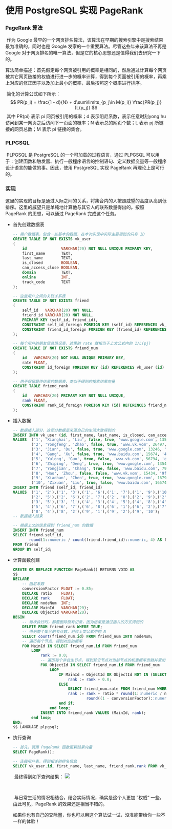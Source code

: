 # 使用 PostgreSQL 实现 PageRank

### PageRank 算法

​	作为 Google 最早的一个网页排名算法，该算法在早期的搜索引擎中是搜索结果最为准确的，同时也是 Google 发家的一个重要算法。尽管这些年来该算法不再是 Google 对于网页排名的唯一算法，但是它的核心思想还是值得我们去研究一下的。

​	算法简单描述：首先假定每个网页被引用的概率是相同的，然后通过计算每个网页被其它网页链接的权值进行进一步的概率计算，得到每个页面被引用的概率，再乘上对应的修正因子以及加上最小的概率，最后按照这个概率进行排序。

​	简化的计算公式如下所示：
$$
PR(p_i) = \frac{1 - d}{N} + d\sum\limits_{p_j\in M(p_i)} \frac{PR(p_j)}{L(p_j)}
$$
​	其中 PR(pi) 表示 pi 网页被引用的概率；d 表示阻尼系数，表示任意时刻yong'hu访问到某一网页之后访问下一页面的概率；N 表示总的网页个数；L 表示 pj 所链接的网页总数；M 表示 pi 链接的集合。

### PLPGSQL

​	PLPGSQL 是 PostgreSQL 的一个可加载的过程语言，通过 PLPGSQL 可以用于：创建函数和触发器、执行一般程序语言的控制语句、定义数据变量等一般程序设计语言的能做的事。因此，使用 PostgreSQL 实现 PageRank 再理论上是可行的。

### 实现

​	这里的实现的目标是通过人际之间的关系，将集合内的人按照威望的高度从高到低排序。这里的威望只是单纯地计算他与其它人的联系数量得出的。按照 PageRank 的思想，可以通过 PageRank 完成这个任务。

- 首先创建数据表

  ```sql
  -- 用户数据表，包含一些基本的数据，在本次实现中实际主要用到的只有 ID
  CREATE TABLE IF NOT EXISTS vk_user
  (
      id               VARCHAR(20) NOT NULL UNIQUE PRIMARY KEY,
      first_name       TEXT,
      last_name        TEXT,
      is_closed        BOOLEAN,
      can_access_close BOOLEAN,
      domain           TEXT,
      online           INT,
      track_code       TEXT
  );
  
  -- 这些用户之间的关联关系表
  CREATE TABLE IF NOT EXISTS friend
  (
      self_id   VARCHAR(20) NOT NULL,
      friend_id VARCHAR(20) NOT NULL,
      PRIMARY KEY (self_id, friend_id),
      CONSTRAINT self_id_foreign FOREIGN KEY (self_id) REFERENCES vk_user (id),
      CONSTRAINT friend_id_foreign FOREIGN KEY (friend_id) REFERENCES vk_user (id)
  );
  
  -- 每个用户的朋友信息情况表，这里的 rate 就相当于上文公式内的 1/L(pj)
  CREATE TABLE IF NOT EXISTS friend_num
  (
      id   VARCHAR(20) NOT NULL UNIQUE PRIMARY KEY,
      rate FLOAT,
      CONSTRAINT id_foreign FOREIGN KEY (id) REFERENCES vk_user (id)
  );
  
  -- 用于保留最终结果的数据表，类似于得到的搜索结果向量
  CREATE TABLE friend_rank
  (
      id   VARCHAR(20) PRIMARY KEY NOT NULL UNIQUE,
      rank FLOAT,
      CONSTRAINT rank_id_foreign FOREIGN KEY (id) REFERENCES friend_num (id)
  );
  ```

- 插入数据

  ```sql
  -- 数据插入部分，这部分数据是来源自己的生活大致得到的
  INSERT INTO vk_user (id, first_name, last_name, is_closed, can_access_close, domain, online, track_code)
  VALUES  ('1', 'Xianghai', 'Liu', false, true, 'www.google.com', 13564, '7c4a8d09ca3762af61e59520943dc26494f8941b'),
          ('2', 'Yongfeng', 'Zhao', false, true, 'www.vk.vom', 26497, 'df6c025064f6cfca940c8b24c212f226e06d1ce7'),
          ('3', 'Jian', 'Du', false, true, 'www.google.com', 13246, '570d931f9e3a5b3315081cbdbffa375bbc3732b0'),
          ('4', 'Gang', 'Xu', false, true, 'www.baidu.com', 15674, '479ce1e3f7d2c2f067fbc41132d489276f511c3c'),
          ('5', 'Yulong', 'Guo', true, false, 'www.vk.com', 56794, 'cb17d8ce007c1e12aa8c6facf27f3802c20085a9'),
          ('6', 'Zhiping', 'Deng', true, true, 'www.google.com', 13546, 'ddd2161b25f5e83b457ac416435bd2a9b0cd319c'),
          ('7', 'Yongjian', 'Chang', true, false, 'www.baidu.com', 79843, '278f8ea5e2c88aa508eed086d7dd819d89c10fae'),
          ('8', 'Hao', 'Zhou', false, false, 'www.vk.vom', 15434, '9f9c58540ed85334688e8cd46254e953e71e6845'),
          ('9', 'Xiaohan', 'Chen', true, true, 'www.google.com', 16798, '60cd5914aa6c63d0c17133f0b3bfd28caab3193d'),
          ('10', 'Zixuan', 'Liu', true, false, 'www.baidu.com', 16574, '580e58f8918e7da55445c28247300476dc16a10b');
  INSERT INTO friend (self_id, friend_id)
  VALUES  ('1', '2'),('1', '3'),('1', '6'),('1', '7'),('1', '9'),('10', '9'),('2', '3'),('2', '4'),
          ('2', '5'),('2', '6'),('2', '7'),('2', '8'),('2', '9'),('2', '1'),('3', '2'),('3', '4'),
          ('3', '5'),('3', '1'),('4', '3'),('4', '5'),('4', '8'),('4', '2'),('5', '2'),('5', '3'),
          ('5', '4'),('6', '7'),('6', '8'),('6', '1'),('6', '2'),('7', '1'),('7', '2'),('7', '6'),
          ('8', '4'),('8', '2'),('9', '1'),('9', '2'),('9', '10');
  -- 数据插入结束
  
  -- 根据上文的信息得到 friend_num 的数据
  INSERT INTO friend_num
  SELECT friend.self_id,
         round(1::numeric / count(friend.friend_id)::numeric, 4) AS friend_num
  FROM friend
  GROUP BY self_id;
  ```

- 计算函数创建

  ```sql
  CREATE OR REPLACE FUNCTION PageRank() RETURNS VOID AS
  $$
  DECLARE
      -- 阻尼系数
      conversionFactor FLOAT := 0.85;
      DECLARE ratio    FLOAT;
      DECLARE rank     FLOAT;
      DECLARE nodeNum  INT;
      DECLARE MainId   VARCHAR(20);
      DECLARE ObjectId VARCHAR(20);
  BEGIN
      -- 每次执行时，都要删除原有记录，因为结果是通过插入的方式得到的
      DELETE FROM friend_rank WHERE TRUE;
      -- 得到整个集合的节点数，对应上文公式中的 N
      SELECT count(friend_num.id) FROM friend_num INTO nodeNum;
      -- 遍历每个节点，得到对应的概率
      FOR MainId IN SELECT friend_num.id FROM friend_num
          LOOP
              rank := 0.0;
              -- 遍历每个非自生节点，得到其它节点对当前节点的权重概率贡献并累加
              FOR ObjectId IN SELECT friend_num.id FROM friend_num
                  LOOP
                      IF MainId = ObjectId OR ObjectId NOT IN (SELECT friend_id FROM friend WHERE self_id = MainId) THEN
                          rank := rank + 0.0;
                      ELSE
                          SELECT friend_num.rate FROM friend_num WHERE id = ObjectId INTO ratio;
                          rank := rank + ratio * round(1::numeric / nodeNum::numeric, 4) * conversionFactor +
                                  round((1 - conversionFactor)::numeric / nodeNum::numeric, 4);
                      end if;
                  end loop;
              INSERT INTO friend_rank VALUES (MainId, rank);
          end loop;
  END;
  $$ LANGUAGE plpgsql;
  ```

- 执行查询

  ```sql
  -- 首先，调用 PageRank 函数更新结果向量
  SELECT PageRank();
  
  -- 连接用户表，得到相关的排名信息
  SELECT vk_user.id, first_name, last_name, friend_rank.rank FROM vk_user JOIN friend_rank ON vk_user.id = friend_rank.id ORDER BY rank DESC;
  ```

  ​	最终得到如下查询结果：
  <img src="https://s3.jpg.cm/2021/08/11/IXScr4.png">

  ​	

  ​	与日常生活的情况相结合，结合实际情况，确实是这个人更加 ”权威“ 一些。由此可见，PageRank 的效果还是相当不错的。

  

  ​	如果你也有自己的交际圈，你也可以用这个算法试一试，没准能带给你一些不一样的体验！



